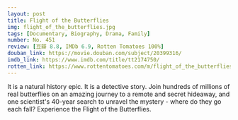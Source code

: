 ```yaml
---
layout: post 
title: Flight of the Butterflies
img: flight_of_the_butterflies.jpg
tags: [Documentary, Biography, Drama, Family]
number: No. 451
review: [豆瓣 8.8, IMDb 6.9, Rotten Tomatoes 100%]
douban_link: https://movie.douban.com/subject/20399316/
imdb_link: https://www.imdb.com/title/tt2174750/
rotten_link: https://www.rottentomatoes.com/m/flight_of_the_butterflies
---
```


It is a natural history epic. It is a detective story. Join hundreds of millions of real butterflies on an amazing journey to a remote and secret hideaway, and one scientist's 40-year search to unravel the mystery - where do they go each fall? Experience the Flight of the Butterflies.
